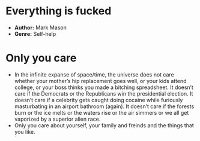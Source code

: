 # Everything is fucked
- **Author:** Mark Mason
- **Genre:** Self-help

# Only you care
- In the infinite expanse of space/time, the universe does not care whether your mother’s hip replacement goes well, or your kids attend college, or your boss thinks you made a bitching spreadsheet. It doesn’t care if the Democrats or the Republicans win the presidential election. It doesn’t care if a celebrity gets caught doing cocaine while furiously masturbating in an airport bathroom (again). It doesn’t care if the forests burn or the ice melts or the waters rise or the air simmers or we all get vaporized by a superior alien race.
- Only you care about yourself, your family and freinds and the things that you like.
